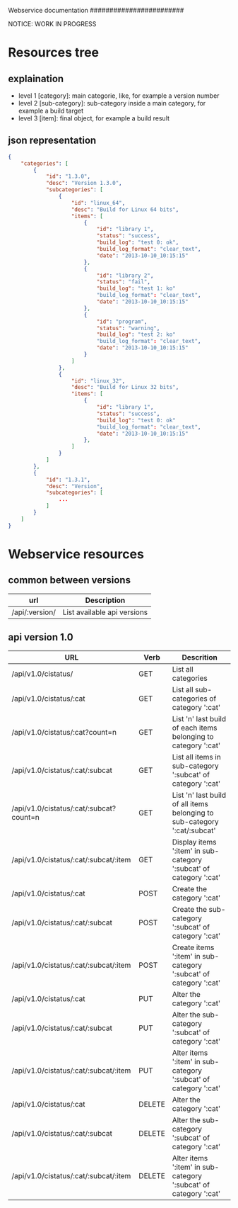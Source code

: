 Webservice documentation
########################

NOTICE: WORK IN PROGRESS

Resources tree
==============

explaination
------------

* level 1 [category]: main categorie, like, for example a version number
* level 2 [sub-category]: sub-category inside a main category, for example a build target
* level 3 [item]: final object, for example a build result

json representation
-------------------

```json
{
    "categories": [
        {
            "id": "1.3.0",
            "desc": "Version 1.3.0",
            "subcategories": [
                {
                    "id": "linux_64",
                    "desc": "Build for Linux 64 bits",
                    "items": [
                        {
                            "id": "library 1",
                            "status": "success",
                            "build_log": "test 0: ok",
                            "build_log_format": "clear_text",
                            "date": "2013-10-10_10:15:15"
                        },
                        {
                            "id": "library 2",
                            "status": "fail",
                            "build_log": "test 1: ko"
                            "build_log_format": "clear_text",
                            "date": "2013-10-10_10:15:15"
                        },
                        {
                            "id": "program",
                            "status": "warning",
                            "build_log": "test 2: ko"
                            "build_log_format": "clear_text",
                            "date": "2013-10-10_10:15:15"
                        }
                    ]
                },
                {
                    "id": "linux_32",
                    "desc": "Build for Linux 32 bits",
                    "items": [
                        {
                            "id": "library 1",
                            "status": "success",
                            "build_log": "test 0: ok"
                            "build_log_format": "clear_text",
                            "date": "2013-10-10_10:15:15"
                        },
                    ]
                }
            ]
        },
        {
            "id": "1.3.1",
            "desc": "Version",
            "subcategories": [
                ...
            ]
        }
    ]
}
```

Webservice resources
====================

common between versions
-----------------------

|      url       |         Description         |
|----------------|-----------------------------|
| /api/:version/ | List available api versions |


api version 1.0
---------------


| URL                                           | Verb    | Descrition                                                                |
|-----------------------------------------------|---------|---------------------------------------------------------------------------|
| /api/v1.0/cistatus/                           | GET     | List all categories                                                       |
| /api/v1.0/cistatus/:cat                       | GET     | List all sub-categories of category ':cat'                                |
| /api/v1.0/cistatus/:cat?count=n               | GET     | List 'n' last build of each items belonging to category ':cat'            |
| /api/v1.0/cistatus/:cat/:subcat               | GET     | List all items in sub-category ':subcat' of category ':cat'               |
| /api/v1.0/cistatus/:cat/:subcat?count=n       | GET     | List 'n' last build of all items belonging to sub-category ':cat/:subcat' |
| /api/v1.0/cistatus/:cat/:subcat/:item         | GET     | Display items ':item' in sub-category ':subcat' of category ':cat'        |
| /api/v1.0/cistatus/:cat                       | POST    | Create the category ':cat'                                                |
| /api/v1.0/cistatus/:cat/:subcat               | POST    | Create the sub-category ':subcat' of category ':cat'                      |
| /api/v1.0/cistatus/:cat/:subcat/:item         | POST    | Create items ':item' in sub-category ':subcat' of category ':cat'         |
| /api/v1.0/cistatus/:cat                       | PUT     | Alter the category ':cat'                                                 |
| /api/v1.0/cistatus/:cat/:subcat               | PUT     | Alter the sub-category ':subcat' of category ':cat'                       |
| /api/v1.0/cistatus/:cat/:subcat/:item         | PUT     | Alter items ':item' in sub-category ':subcat' of category ':cat'          |
| /api/v1.0/cistatus/:cat                       | DELETE  | Alter the category ':cat'                                                 |
| /api/v1.0/cistatus/:cat/:subcat               | DELETE  | Alter the sub-category ':subcat' of category ':cat'                       |
| /api/v1.0/cistatus/:cat/:subcat/:item         | DELETE  | Alter items ':item' in sub-category ':subcat' of category ':cat'          |
